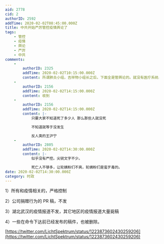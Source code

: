 ```yaml
---
aid: 2778
cid: 2
authorID: 2592
addTime: 2020-02-02T08:45:00.000Z
title: 中共开始严厉管控疫情舆论了
tags:
    - 管控
    - 疫情
    - 舆论
    - 严厉
    - 中共
comments:
    -
        authorID: 2325
        addTime: 2020-02-02T10:15:00.000Z
        content: 所谓肺炎小组，吉祥物小组长之后，下面全是管舆论的。就没有医疗系统出身的。一看就知道不是为了灭病毒而是灭言论。
    -
        authorID: 2156
        addTime: 2020-02-02T14:15:00.000Z
        content: 收到
    -
        authorID: 2156
        addTime: 2020-02-02T14:15:00.000Z
        content: |-
            只要大家不知道死了多少人 那么那些人就没死

            不知道就等于没发生

            反人类的王沪宁
    -
        authorID: 2805
        addTime: 2020-02-02T14:30:00.000Z
        content: |-
            似乎没有严控。尖锐文字不少。

            死亡人不够多，让轮姨粉们不爽，轮姨粉们是蛮歹毒的。
date: 2020-02-02T14:30:00.000Z
category: 时政
---
```


1）所有和疫情相关的，严格控制

2）公司捐赠行为的 PR 稿，不发

3）湖北武汉的疫情报道不发，其它地区的疫情报道大量毙稿

4）一些在命令下达前已经发布的稿件，也被删除。

[https://twitter.com/LichtSpektrum/status/1223873602430259206](https://twitter.com/LichtSpektrum/status/1223873602430259206)
